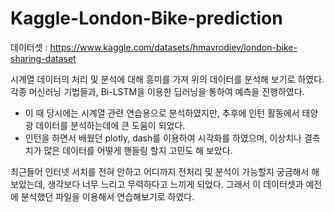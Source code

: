 # Kaggle-London-Bike-prediction


데이터셋 : https://www.kaggle.com/datasets/hmavrodiev/london-bike-sharing-dataset

시계열 데이터의 처리 및 분석에 대해 흥미를 가져 위의 데이터를 분석해 보기로 하였다.
각종 머신러닝 기법들과, Bi-LSTM을 이용한 딥러닝을 통하여 예측을 진행하였다.


* 이 때 당시에는 시계열 관련 연습용으로 분석하였지만, 추후에 인턴 활동에서 태양광 데이터를 분석하는데에 큰 도움이 되었다.
* 인턴을 하면서 배웠던 plotly, dash를 이용하여 시각화를 하였으며, 이상치나 결측치가 많은 데이터를 어떻게 핸들링 할지 고민도 해 보았다.

최근들어 인터넷 서치를 전혀 안하고 어디까지 전처리 및 분석이 가능할지 궁금해서 해보았는데, 생각보다 너무 느리고 무력하다고 느끼게 되었다. 그래서 이 데이터셋과 예전에 분석했던 파일을 이용해서 연습해보기로 하였다.
